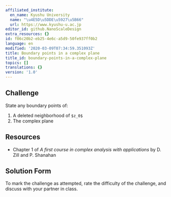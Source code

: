 ```yaml
---
affiliated_institute:
  en_name: Kyushu University
  name: "\u4E5D\u5DDE\u5927\u5B66"
  url: https://www.kyushu-u.ac.jp
editor_id: github.NanoScaleDesign
extra_resources: {}
id: f06c20b2-eb25-4e6c-a5d9-50fe937ff0b2
language: en
modified: '2020-03-09T07:34:59.351093Z'
title: Boundary points in a complex plane
title_id: boundary-points-in-a-complex-plane
topics: []
translations: {}
version: '1.0'
---
```


## Challenge
State any boundary points of:

1. A deleted neighborhood of `$z_0$`
2. The complex plane

## Resources
- Chapter 1 of *A first course in complex analysis with applications* by D. Zill and P. Shanahan


## Solution Form
To mark the challenge as attempted, rate the difficulty of the challenge, and discuss with your partner in class.



